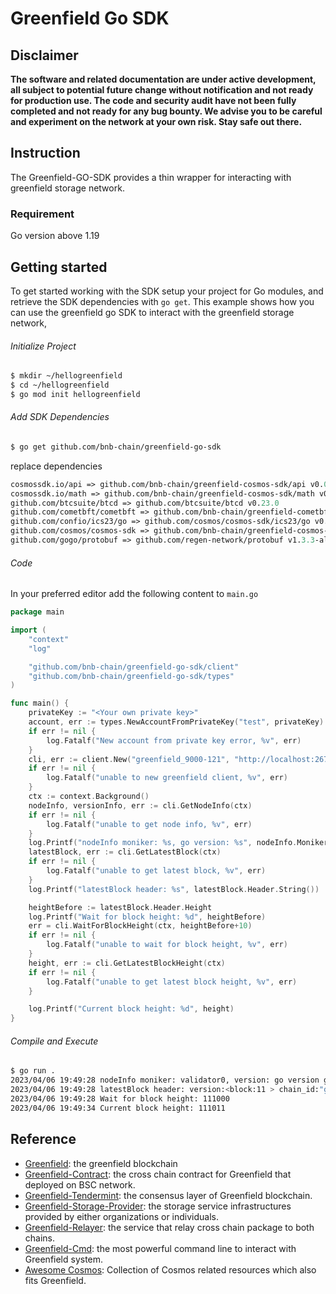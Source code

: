 # Greenfield Go SDK


## Disclaimer
**The software and related documentation are under active development, all subject to potential future change without
notification and not ready for production use. The code and security audit have not been fully completed and not ready
for any bug bounty. We advise you to be careful and experiment on the network at your own risk. Stay safe out there.**

## Instruction

The Greenfield-GO-SDK provides a thin wrapper for interacting with greenfield storage network. 

### Requirement

Go version above 1.19

## Getting started
To get started working with the SDK setup your project for Go modules, and retrieve the SDK dependencies with `go get`.
This example shows how you can use the greenfield go SDK to interact with the greenfield storage network,

###### Initialize Project

```sh
$ mkdir ~/hellogreenfield
$ cd ~/hellogreenfield
$ go mod init hellogreenfield
```

###### Add SDK Dependencies

```sh
$ go get github.com/bnb-chain/greenfield-go-sdk
```

replace dependencies

```go.mod
cosmossdk.io/api => github.com/bnb-chain/greenfield-cosmos-sdk/api v0.0.0-20230425074444-eb5869b05fe9
cosmossdk.io/math => github.com/bnb-chain/greenfield-cosmos-sdk/math v0.0.0-20230425074444-eb5869b05fe9
github.com/btcsuite/btcd => github.com/btcsuite/btcd v0.23.0
github.com/cometbft/cometbft => github.com/bnb-chain/greenfield-cometbft v0.0.1
github.com/confio/ics23/go => github.com/cosmos/cosmos-sdk/ics23/go v0.8.0
github.com/cosmos/cosmos-sdk => github.com/bnb-chain/greenfield-cosmos-sdk v0.2.0
github.com/gogo/protobuf => github.com/regen-network/protobuf v1.3.3-alpha.regen.1
```

###### Code

In your preferred editor add the following content to `main.go`

```go
package main

import (
	"context"
	"log"

	"github.com/bnb-chain/greenfield-go-sdk/client"
	"github.com/bnb-chain/greenfield-go-sdk/types"
)

func main() {
	privateKey := "<Your own private key>"
	account, err := types.NewAccountFromPrivateKey("test", privateKey)
	if err != nil {
		log.Fatalf("New account from private key error, %v", err)
	}
	cli, err := client.New("greenfield_9000-121", "http://localhost:26750", client.Option{DefaultAccount: account})
	if err != nil {
		log.Fatalf("unable to new greenfield client, %v", err)
	}
	ctx := context.Background()
	nodeInfo, versionInfo, err := cli.GetNodeInfo(ctx)
	if err != nil {
		log.Fatalf("unable to get node info, %v", err)
	}
	log.Printf("nodeInfo moniker: %s, go version: %s", nodeInfo.Moniker, versionInfo.GoVersion)
	latestBlock, err := cli.GetLatestBlock(ctx)
	if err != nil {
		log.Fatalf("unable to get latest block, %v", err)
	}
	log.Printf("latestBlock header: %s", latestBlock.Header.String())

	heightBefore := latestBlock.Header.Height
	log.Printf("Wait for block height: %d", heightBefore)
	err = cli.WaitForBlockHeight(ctx, heightBefore+10)
	if err != nil {
		log.Fatalf("unable to wait for block height, %v", err)
	}
	height, err := cli.GetLatestBlockHeight(ctx)
	if err != nil {
		log.Fatalf("unable to get latest block height, %v", err)
	}

	log.Printf("Current block height: %d", height)
}

```

###### Compile and Execute

```sh
$ go run .
2023/04/06 19:49:28 nodeInfo moniker: validator0, version: go version go1.19.4 darwin/arm64
2023/04/06 19:49:28 latestBlock header: version:<block:11 > chain_id:"greenfield_9000-121" height:111000 time:<seconds:1680781768 nanos:251685000 > last_block_id:<hash:"\035\240\267\r\212\271x\024< \317\212\212\354\230\305\202\004\337y\260\334Qb\020C\315\032J&\236\213" part_set_header:<total:1 hash:"\222N\324\331X@\327E\010\035\206\253\204 \377\242Yw\0278\022!2j\370}u]lx\214>" > > last_commit_hash:"\022=!\tBf\301\344.\241\235fx\324\n\334\374V\313@ae\313\364\030\260\374\267\256t:\026" data_hash:"\343\260\304B\230\374\034\024\232\373\364\310\231o\271$'\256A\344d\233\223L\244\225\231\033xR\270U" validators_hash:"\377cq\253\322\311\231\313\024\325\272\2266\023\017>\307\343\365\213\326\337\271\301\r0\320A\374Ed\266" next_validators_hash:"\377cq\253\322\311\231\313\024\325\272\2266\023\017>\307\343\365\213\326\337\271\301\r0\320A\374Ed\266" consensus_hash:")M\217\275\013\224\267g\247\353\251\204\017)\2325\206\332\177\346\265\336\255;~\354\272\031<@\017\223" app_hash:"\372&\252\033[a'^\313=TJU\305\017N\225cr|#T|\335\213\356=\241\330O\006x" last_results_hash:"\343\260\304B\230\374\034\024\232\373\364\310\231o\271$'\256A\344d\233\223L\244\225\231\033xR\270U" evidence_hash:"\343\260\304B\230\374\034\024\232\373\364\310\231o\271$'\256A\344d\233\223L\244\225\231\033xR\270U" proposer_address:"0x21562548eAd41732C4614e09152624d0A50d9593" 
2023/04/06 19:49:28 Wait for block height: 111000
2023/04/06 19:49:34 Current block height: 111011
```


## Reference

- [Greenfield](https://github.com/bnb-chain/greenfield): the greenfield blockchain
- [Greenfield-Contract](https://github.com/bnb-chain/greenfield-contracts): the cross chain contract for Greenfield that deployed on BSC network.
- [Greenfield-Tendermint](https://github.com/bnb-chain/greenfield-tendermint): the consensus layer of Greenfield blockchain.
- [Greenfield-Storage-Provider](https://github.com/bnb-chain/greenfield-storage-provider): the storage service infrastructures provided by either organizations or individuals.
- [Greenfield-Relayer](https://github.com/bnb-chain/greenfield-relayer): the service that relay cross chain package to both chains.
- [Greenfield-Cmd](https://github.com/bnb-chain/greenfield-cmd): the most powerful command line to interact with Greenfield system.
- [Awesome Cosmos](https://github.com/cosmos/awesome-cosmos): Collection of Cosmos related resources which also fits Greenfield.